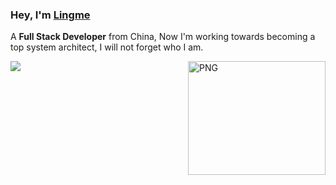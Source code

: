 ### Hey, I'm [Lingme](https://lingmin.me/)

A <b>Full Stack Developer</b> from China, Now I'm working towards becoming a top system architect, I will not forget who I am.

<img align="right" width="220" height="182" alt="PNG" src="https://my-blog-oss.oss-cn-hangzhou.aliyuncs.com/uPic/github-resume-image4.png" />

![](https://github-readme-stats.vercel.app/api?username=lingme&show_icons=false&hide_border=true)
